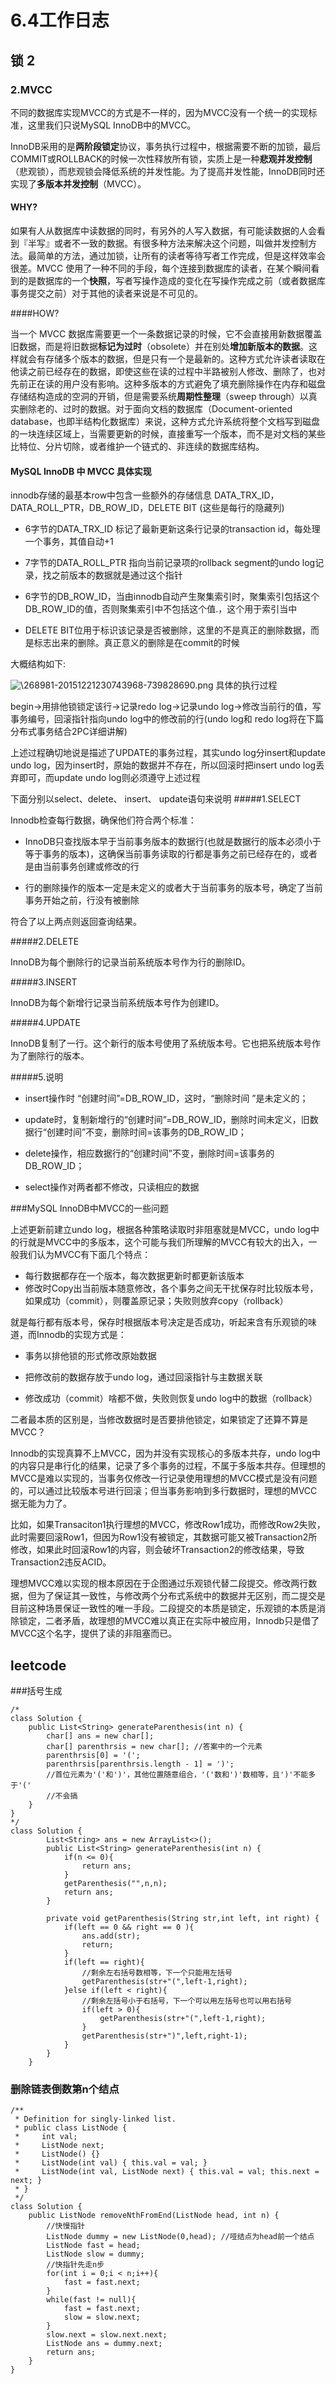 # 6.4工作日志
## 锁 2
### 2.MVCC

不同的数据库实现MVCC的方式是不一样的，因为MVCC没有一个统一的实现标准，这里我们只说MySQL InnoDB中的MVCC。

InnoDB采用的是**两阶段锁定**协议，事务执行过程中，根据需要不断的加锁，最后COMMIT或ROLLBACK的时候一次性释放所有锁，实质上是一种**悲观并发控制**（悲观锁），而悲观锁会降低系统的并发性能。为了提高并发性能，InnoDB同时还实现了**多版本并发控制**（MVCC）。

#### WHY?

如果有人从数据库中读数据的同时，有另外的人写入数据，有可能读数据的人会看到『半写』或者不一致的数据。有很多种方法来解决这个问题，叫做并发控制方法。最简单的方法，通过加锁，让所有的读者等待写者工作完成，但是这样效率会很差。MVCC 使用了一种不同的手段，每个连接到数据库的读者，在某个瞬间看到的是数据库的一个**快照**，写者写操作造成的变化在写操作完成之前（或者数据库事务提交之前）对于其他的读者来说是不可见的。


####HOW?

当一个 MVCC 数据库需要更一个一条数据记录的时候，它不会直接用新数据覆盖旧数据，而是将旧数据**标记为过时**（obsolete）并在别处**增加新版本的数据**。这样就会有存储多个版本的数据，但是只有一个是最新的。这种方式允许读者读取在他读之前已经存在的数据，即使这些在读的过程中半路被别人修改、删除了，也对先前正在读的用户没有影响。这种多版本的方式避免了填充删除操作在内存和磁盘存储结构造成的空洞的开销，但是需要系统**周期性整理**（sweep through）以真实删除老的、过时的数据。对于面向文档的数据库（Document-oriented database，也即半结构化数据库）来说，这种方式允许系统将整个文档写到磁盘的一块连续区域上，当需要更新的时候，直接重写一个版本，而不是对文档的某些比特位、分片切除，或者维护一个链式的、非连续的数据库结构。

#### MySQL InnoDB 中 MVCC 具体实现

innodb存储的最基本row中包含一些额外的存储信息 DATA_TRX_ID，DATA_ROLL_PTR，DB_ROW_ID，DELETE BIT
(这些是每行的隐藏列)



* 6字节的DATA_TRX_ID 标记了最新更新这条行记录的transaction id，每处理一个事务，其值自动+1

* 7字节的DATA_ROLL_PTR 指向当前记录项的rollback segment的undo log记录，找之前版本的数据就是通过这个指针

* 6字节的DB_ROW_ID，当由innodb自动产生聚集索引时，聚集索引包括这个DB_ROW_ID的值，否则聚集索引中不包括这个值.，这个用于索引当中

* DELETE BIT位用于标识该记录是否被删除，这里的不是真正的删除数据，而是标志出来的删除。真正意义的删除是在commit的时候

大概结构如下:

![\268981-20151221230743968-739828690.png][0.6885098954431501]
具体的执行过程

begin->用排他锁锁定该行->记录redo log->记录undo log->修改当前行的值，写事务编号，回滚指针指向undo log中的修改前的行(undo log和 redo log将在下篇分布式事务结合2PC详细讲解)

上述过程确切地说是描述了UPDATE的事务过程，其实undo log分insert和update undo log，因为insert时，原始的数据并不存在，所以回滚时把insert undo log丢弃即可，而update undo log则必须遵守上述过程

下面分别以select、delete、 insert、 update语句来说明
#####1.SELECT

Innodb检查每行数据，确保他们符合两个标准：

* InnoDB只查找版本早于当前事务版本的数据行(也就是数据行的版本必须小于等于事务的版本)，这确保当前事务读取的行都是事务之前已经存在的，或者是由当前事务创建或修改的行


* 行的删除操作的版本一定是未定义的或者大于当前事务的版本号，确定了当前事务开始之前，行没有被删除

符合了以上两点则返回查询结果。

#####2.DELETE

InnoDB为每个删除行的记录当前系统版本号作为行的删除ID。

#####3.INSERT

InnoDB为每个新增行记录当前系统版本号作为创建ID。


#####4.UPDATE

InnoDB复制了一行。这个新行的版本号使用了系统版本号。它也把系统版本号作为了删除行的版本。

#####5.说明

* insert操作时 “创建时间”=DB_ROW_ID，这时，“删除时间 ”是未定义的；

* update时，复制新增行的“创建时间”=DB_ROW_ID，删除时间未定义，旧数据行“创建时间”不变，删除时间=该事务的DB_ROW_ID；

* delete操作，相应数据行的“创建时间”不变，删除时间=该事务的DB_ROW_ID；

* select操作对两者都不修改，只读相应的数据


###MySQL InnoDB中MVCC的一些问题

上述更新前建立undo log，根据各种策略读取时非阻塞就是MVCC，undo log中的行就是MVCC中的多版本，这个可能与我们所理解的MVCC有较大的出入，一般我们认为MVCC有下面几个特点：
* 每行数据都存在一个版本，每次数据更新时都更新该版本
* 修改时Copy出当前版本随意修改，各个事务之间无干扰保存时比较版本号，如果成功（commit），则覆盖原记录；失败则放弃copy（rollback）

就是每行都有版本号，保存时根据版本号决定是否成功，听起来含有乐观锁的味道，而Innodb的实现方式是：

* 事务以排他锁的形式修改原始数据

* 把修改前的数据存放于undo log，通过回滚指针与主数据关联

* 修改成功（commit）啥都不做，失败则恢复undo log中的数据（rollback）

二者最本质的区别是，当修改数据时是否要排他锁定，如果锁定了还算不算是MVCC？ 
 
Innodb的实现真算不上MVCC，因为并没有实现核心的多版本共存，undo log中的内容只是串行化的结果，记录了多个事务的过程，不属于多版本共存。但理想的MVCC是难以实现的，当事务仅修改一行记录使用理想的MVCC模式是没有问题的，可以通过比较版本号进行回滚；但当事务影响到多行数据时，理想的MVCC据无能为力了。
 
比如，如果Transaciton1执行理想的MVCC，修改Row1成功，而修改Row2失败，此时需要回滚Row1，但因为Row1没有被锁定，其数据可能又被Transaction2所修改，如果此时回滚Row1的内容，则会破坏Transaction2的修改结果，导致Transaction2违反ACID。
 
理想MVCC难以实现的根本原因在于企图通过乐观锁代替二段提交。修改两行数据，但为了保证其一致性，与修改两个分布式系统中的数据并无区别，而二提交是目前这种场景保证一致性的唯一手段。二段提交的本质是锁定，乐观锁的本质是消除锁定，二者矛盾，故理想的MVCC难以真正在实际中被应用，Innodb只是借了MVCC这个名字，提供了读的非阻塞而已。

## leetcode
###括号生成
```
/*
class Solution {
    public List<String> generateParenthesis(int n) {
        char[] ans = new char[];
        char[] parenthrsis = new char[]; //答案中的一个元素
        parenthrsis[0] = '(';
        parenthrsis[parenthrsis.length - 1] = ')';
        //首位元素为'('和')'，其他位置随意组合，'('数和')'数相等，且')'不能多于'('
        //不会搞
    }
}
*/
class Solution {
        List<String> ans = new ArrayList<>();
        public List<String> generateParenthesis(int n) {
            if(n <= 0){
                return ans;
            }
            getParenthesis("",n,n);
            return ans;
        }

        private void getParenthesis(String str,int left, int right) {
            if(left == 0 && right == 0 ){
                ans.add(str);
                return;
            }
            if(left == right){
                //剩余左右括号数相等，下一个只能用左括号
                getParenthesis(str+"(",left-1,right);
            }else if(left < right){
                //剩余左括号小于右括号，下一个可以用左括号也可以用右括号
                if(left > 0){
                    getParenthesis(str+"(",left-1,right);
                }
                getParenthesis(str+")",left,right-1);
            }
        }
    }
```
    
    
    
### 删除链表倒数第n个结点
```
/**
 * Definition for singly-linked list.
 * public class ListNode {
 *     int val;
 *     ListNode next;
 *     ListNode() {}
 *     ListNode(int val) { this.val = val; }
 *     ListNode(int val, ListNode next) { this.val = val; this.next = next; }
 * }
 */
class Solution {
    public ListNode removeNthFromEnd(ListNode head, int n) {
        //快慢指针
        ListNode dummy = new ListNode(0,head); //哑结点为head前一个结点
        ListNode fast = head;
        ListNode slow = dummy;
        //快指针先走n步
        for(int i = 0;i < n;i++){
            fast = fast.next;
        }
        while(fast != null){
            fast = fast.next;
            slow = slow.next;
        }
        slow.next = slow.next.next;
        ListNode ans = dummy.next;
        return ans;
    }
}
```



 [0.9720291385767199]: http://blog.nofloat.cn/uploads/ab6b4ef13b79af1064c5dabb471d5edb.png

  [0.04661230151158069]: http://blog.nofloat.cn/uploads/ab7008592f7958412cf3778fae36a184.png

  [0.462336072000225]: http://blog.nofloat.cn/uploads/d8abba17a9f7bc432dd77bc4a56f17f9.png

  [0.5104765892473528]: http://blog.nofloat.cn/uploads/b46ab657a6e5761fcdfaf3564dfe98d8.png

  [0.22415250028062816]: http://blog.nofloat.cn/uploads/829b4b3eb369322186c2f9db13d17e48.png

  [0.3216040557328117]: http://blog.nofloat.cn/uploads/a6c1b1c61fd771cc2cad16f6b27640c0.png

  [0.15342105258458072]: http://blog.nofloat.cn/uploads/144b7f954461b7ed5cbc79e2c93456ad.png

  [0.31399396789839895]: http://blog.nofloat.cn/uploads/dd9fc1e36d41f22923f725f1c0699e9b.png

  [0.6580379247493322]: http://blog.nofloat.cn/uploads/8d62c6ce2d4ff976247dec8719074947.png

  [0.06982475709943925]: http://blog.nofloat.cn/uploads/9f9409ff241472a41dc14aae533a8862.png

  [0.31492685875536197]: http://blog.nofloat.cn/uploads/8c73e19d1a3eb007388717fce7afb3f5.png

  [0.06020469396348527]: http://blog.nofloat.cn/uploads/55cc05a4944b8d4f652b363a56718dd3.png

  [0.15039269132424438]: http://blog.nofloat.cn/uploads/29557fdbf53139984becebd58db21f3f.png
 
  [0.6296616949817813]: http://blog.nofloat.cn/uploads/ddd83babb587c872a93e1ce76107f75b.png

  [0.28302350457198044]: http://blog.nofloat.cn/uploads/6e4443423237ca6b07ba7cd4ec18c485.png

  [0.6218123387116514]: http://blog.nofloat.cn/uploads/1964f9574ceac3ed9e680e310b078914.png

  [0.5429371639369425]: http://blog.nofloat.cn/uploads/db16db9dd81df4f5de478f9ff1f03c2e.png

  [0.5569636070495774]: http://blog.nofloat.cn/uploads/f4702d7aa966e1e3363dcdac88758e57.png

  [0.9093625796814668]: http://blog.nofloat.cn/uploads/f9cfbb23e2a98c4bd6f50d530e906c06.png

  [0.6885098954431501]: http://blog.nofloat.cn/uploads/2fc7ea6efdf2c852e7f1d8f05a651a70.png
